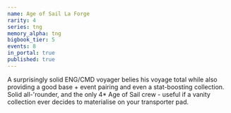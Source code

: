 ```yaml
---
name: Age of Sail La Forge
rarity: 4
series: tng
memory_alpha: tng
bigbook_tier: 5
events: 8
in_portal: true
published: true
---
```


A surprisingly solid ENG/CMD voyager belies his voyage total while also providing a good base + event pairing and even a stat-boosting collection. Solid all-'rounder, and the only 4* Age of Sail crew - useful if a vanity collection ever decides to materialise on your transporter pad.
